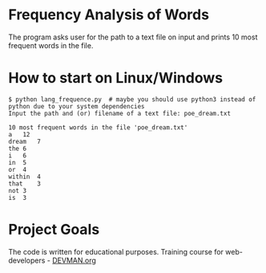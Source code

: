 # Frequency Analysis of Words

The program asks user for the path to a text file on input and prints 10 most frequent words in the file.

# How to start on Linux/Windows

```
$ python lang_frequence.py  # maybe you should use python3 instead of python due to your system dependencies
Input the path and (or) filename of a text file: poe_dream.txt

10 most frequent words in the file 'poe_dream.txt'
a	12
dream	7
the	6
i	6
in	5
or	4
within	4
that	3
not	3
is	3
```

# Project Goals

The code is written for educational purposes. Training course for web-developers - [DEVMAN.org](https://devman.org)

